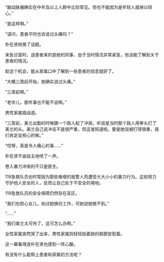 “脑动脉瘤确实在中年及以上人群中比较常见。但也不能因为是年轻人就掉以轻心。”

“是这样啊。”

“请问，患者平时也诉说过头痛吗？”

朴在贤转换了话题。

来急诊室时，送患者来的是她的同事，由于当时情况非常紧急，他没能了解到关于患者的情况。

趁这个机会，能从家属口中了解到一些患者的信息就好了。

“大概三周前开始，她确实说过头痛。”

“三周前啊。”

“老伴儿，那件事也不能不说啊。”

男性家属插话道。

“三周前，美兰出勤的时候跟一个路人起了冲突。听说是当时那个路人用拳头打了美兰的头。美兰自己说冲击不是很严重，但这谁知道呢。要是她说被打得很重，我们肯定会担心的嘛。”

“哎呀，真是令人痛心的事……”

朴在贤不由自主地啧了一声。

卷入暴力冲突的不只是医生。

119急救队员也时常因为那些难缠的报警人而遭受大大小小的暴力行为。这些努力守护他人安全的人，反而让自己处于不安全的境地。

119急救队员的安全保障仍然存在盲区。

“我们也担心女儿，劝过她换份工作，可她说她做不到。”

“……”

“我们美兰太可怜了，这可怎么办啊。”

女性家属突然哭了出来，男性家属则轻轻拍着她的肩膀安慰着。

这一幕看得连朴在贤也感到一阵心酸。

有没有什么能帮上患者和家属的方法呢？